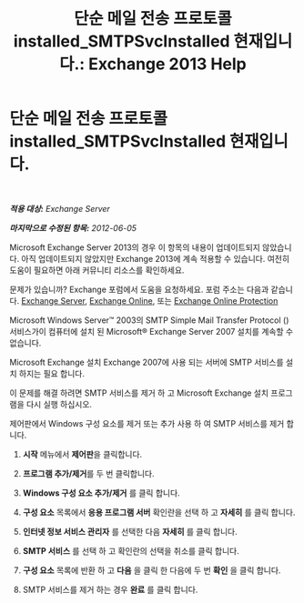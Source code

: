 ﻿---
title: '단순 메일 전송 프로토콜 installed_SMTPSvcInstalled 현재입니다.: Exchange 2013 Help'
TOCTitle: 단순 메일 전송 프로토콜 installed_SMTPSvcInstalled 현재입니다.
ms:assetid: f786a93c-876d-4f4e-adb6-4dfea3d820d1
ms:mtpsurl: https://technet.microsoft.com/ko-kr/library/ms.exch.setupreadiness.smtpsvcinstalled(v=EXCHG.150)
ms:contentKeyID: 50484529
ms.date: 05/22/2018
mtps_version: v=EXCHG.150
ms.translationtype: MT
---

# 단순 메일 전송 프로토콜 installed\_SMTPSvcInstalled 현재입니다.

 

_**적용 대상:** Exchange Server_

_**마지막으로 수정된 항목:** 2012-06-05_

Microsoft Exchange Server 2013의 경우 이 항목의 내용이 업데이트되지 않았습니다. 아직 업데이트되지 않았지만 Exchange 2013에 계속 적용할 수 있습니다. 여전히 도움이 필요하면 아래 커뮤니티 리소스를 확인하세요.

문제가 있습니까? Exchange 포럼에서 도움을 요청하세요. 포럼 주소는 다음과 같습니다. [Exchange Server](https://go.microsoft.com/fwlink/p/?linkid=60612), [Exchange Online](https://go.microsoft.com/fwlink/p/?linkid=267542), 또는 [Exchange Online Protection](https://go.microsoft.com/fwlink/p/?linkid=285351)

Microsoft Windows Server™ 2003의 SMTP Simple Mail Transfer Protocol () 서비스가이 컴퓨터에 설치 된 Microsoft® Exchange Server 2007 설치를 계속할 수 없습니다.

Microsoft Exchange 설치 Exchange 2007에 사용 되는 서버에 SMTP 서비스를 설치 하지는 필요 합니다.

이 문제를 해결 하려면 SMTP 서비스를 제거 하 고 Microsoft Exchange 설치 프로그램을 다시 실행 하십시오.

제어판에서 Windows 구성 요소를 제거 또는 추가 사용 하 여 SMTP 서비스를 제거 합니다.

1.  **시작** 메뉴에서 **제어판**을 클릭합니다.

2.  **프로그램 추가/제거**를 두 번 클릭합니다.

3.  **Windows 구성 요소 추가/제거** 를 클릭 합니다.

4.  **구성 요소** 목록에서 **응용 프로그램 서버** 확인란을 선택 하 고 **자세히** 를 클릭 합니다.

5.  **인터넷 정보 서비스 관리자** 를 선택한 다음 **자세히** 를 클릭 합니다.

6.  **SMTP 서비스** 를 선택 하 고 확인란의 선택을 취소를 클릭 합니다.

7.  **구성 요소** 목록에 반환 하 고 **다음** 을 클릭 한 다음에 두 번 **확인** 을 클릭 합니다.

8.  SMTP 서비스를 제거 하는 경우 **완료** 를 클릭 합니다.

